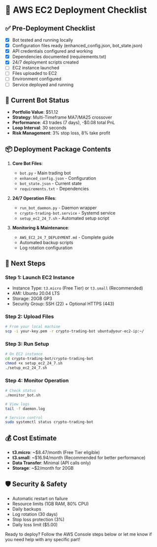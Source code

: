 # 🚀 AWS EC2 Deployment Checklist

## ✅ **Pre-Deployment Checklist**
- [x] Bot tested and running locally
- [x] Configuration files ready (enhanced_config.json, bot_state.json)
- [x] API credentials configured and working
- [x] Dependencies documented (requirements.txt)
- [x] 24/7 deployment scripts created
- [ ] EC2 instance launched
- [ ] Files uploaded to EC2
- [ ] Environment configured
- [ ] Service deployed and running

## 🎯 **Current Bot Status**
- **Portfolio Value**: $51.12
- **Strategy**: Multi-Timeframe MA7/MA25 crossover
- **Performance**: 43 trades (7 days), -$0.08 total PnL
- **Loop Interval**: 30 seconds
- **Risk Management**: 3% stop loss, 8% take profit

## 📦 **Deployment Package Contents**
1. **Core Bot Files**:
   - `bot.py` - Main trading bot
   - `enhanced_config.json` - Configuration
   - `bot_state.json` - Current state
   - `requirements.txt` - Dependencies

2. **24/7 Operation Files**:
   - `run_bot_daemon.py` - Daemon wrapper
   - `crypto-trading-bot.service` - Systemd service
   - `setup_ec2_24_7.sh` - Automated setup script

3. **Monitoring & Maintenance**:
   - `AWS_EC2_24_7_DEPLOYMENT.md` - Complete guide
   - Automated backup scripts
   - Log rotation configuration

## 🔧 **Next Steps**

### **Step 1: Launch EC2 Instance**
- Instance Type: `t3.micro` (Free Tier) or `t3.small` (Recommended)
- AMI: Ubuntu 20.04 LTS
- Storage: 20GB GP3
- Security Group: SSH (22) + Optional HTTPS (443)

### **Step 2: Upload Files**
```bash
# From your local machine
scp -i your-key.pem -r crypto-trading-bot ubuntu@your-ec2-ip:~/
```

### **Step 3: Run Setup**
```bash
# On EC2 instance
cd crypto-trading-bot/crypto-trading-bot
chmod +x setup_ec2_24_7.sh
./setup_ec2_24_7.sh
```

### **Step 4: Monitor Operation**
```bash
# Check status
./monitor_bot.sh

# View logs
tail -f daemon.log

# Service control
sudo systemctl status crypto-trading-bot
```

## 💰 **Cost Estimate**
- **t3.micro**: ~$8.47/month (Free Tier eligible)
- **t3.small**: ~$16.94/month (Recommended for better performance)
- **Data Transfer**: Minimal (API calls only)
- **Storage**: ~$2/month for 20GB

## 🛡️ **Security & Safety**
- Automatic restart on failure
- Resource limits (1GB RAM, 80% CPU)
- Daily backups
- Log rotation (30 days)
- Stop loss protection (3%)
- Daily loss limit ($5.00)

Ready to deploy? Follow the AWS Console steps below or let me know if you need help with any specific part!
